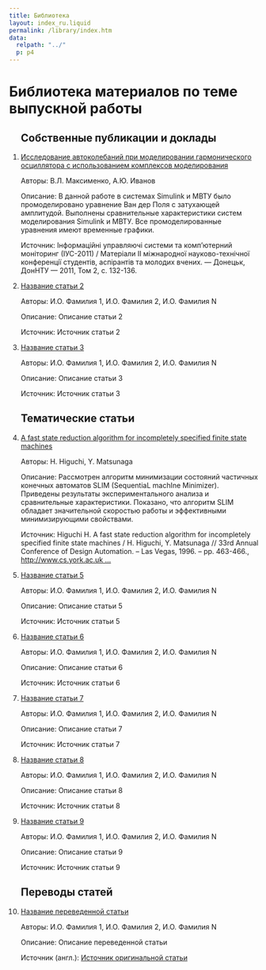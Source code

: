 ```yaml
---
title: Библиотека
layout: index_ru.liquid
permalink: /library/index.htm
data:
  relpath: "../"
  p: p4
---
```

# Библиотека материалов по теме выпускной работы

<ol>

<h2>Собственные публикации и доклады</h2>
<li class=lib>
<a href="article1.htm">Исследование автоколебаний при моделировании гармонического осциллятора с использованием комплексов моделирования</a>
<p><span class=cat>Авторы:</span> В.Л.&nbsp;Максименко, А.Ю.&nbsp;Иванов</p>
<p><span class=cat>Описание:</span> В данной работе в системах Simulink и МВТУ было промоделировано уравнение Ван дер Поля с затухающей амплитудой. Выполнены сравнительные характеристики систем моделирования Simulink и МВТУ. Все промоделированные уравнения имеют временные графики.</p> 
<p><span class=cat>Источник:</span> Інформаційні управляючі системи та комп’ютерний моніторинг (ІУС-2011) / Матерiали II мiжнародної науково-технiчної конференцiї студентiв, аспiрантiв та молодих вчених. — Донецьк, ДонНТУ — 2011, Том 2, с. 132-136.</p>
</li>
<li class=lib>
<a href="#">Название статьи 2</a>
<p><span class=cat>Авторы:</span> И.О.&nbsp;Фамилия 1, И.О.&nbsp;Фамилия 2, И.О.&nbsp;Фамилия N</p>
<p><span class=cat>Описание:</span> Описание статьи 2</p>
<p><span class=cat>Источник:</span> Источник статьи 2</p>
</li>
<li class=lib>
<a href="#">Название статьи 3</a>
<p><span class=cat>Авторы:</span> И.О.&nbsp;Фамилия 1, И.О.&nbsp;Фамилия 2, И.О.&nbsp;Фамилия N</p>
<p><span class=cat>Описание:</span> Описание статьи 3</p>
<p><span class=cat>Источник:</span> Источник статьи 3</p>
</li>
<h2>Тематические статьи</h2>
<li class=lib>
<a href="higuchi_matsunaga.pdf">A fast state reduction algorithm for incompletely specified finite state machines</a>
<p><span class=cat>Авторы: </span>H.&nbsp;Higuchi, Y.&nbsp;Matsunaga</p>
<p><span class=cat>Описание: </span> Рассмотрен алгоритм минимизации состояний частичных конечных автоматов SLIM (SequentiaL machIne Minimizer). Приведены результаты экспериментального анализа и сравнительные характеристики. Показано, что алгоритм SLIM обладает значительной скоростью работы и эффективными минимизирующими свойствами. </p>
<p><span class=cat>Источник: </span>Higuchi&nbsp;H. A fast state reduction algorithm for incompletely specified finite state machines / H. Higuchi, Y. Matsunaga // 33rd Annual Conference of Design Automation. – Las Vegas, 1996. – pp. 463-466., <a href="http://www.cs.york.ac.uk/rts/docs/SIGDA-Compendium-1994-2004/papers/1996/dac96/pdffiles/30_3.pdf">http://www.cs.york.ac.uk ...</a></p>
</li>
<li class=lib>
<a href="#">Название статьи 5</a>
<p><span class=cat>Авторы:</span> И.О.&nbsp;Фамилия 1, И.О.&nbsp;Фамилия 2, И.О.&nbsp;Фамилия N</p>
<p><span class=cat>Описание:</span> Описание статьи 5</p> 
<p><span class=cat>Источник:</span> Источник статьи 5</p>
</li>
<li class=lib>
<a href="#">Название статьи 6</a>
<p><span class=cat>Авторы:</span> И.О.&nbsp;Фамилия 1, И.О.&nbsp;Фамилия 2, И.О.&nbsp;Фамилия N</p>
<p><span class=cat>Описание:</span> Описание статьи 6</p>
<p><span class=cat>Источник:</span> Источник статьи 6</p>
</li>
<li class=lib>
<a href="#">Название статьи 7</a>
<p><span class=cat>Авторы:</span> И.О.&nbsp;Фамилия 1, И.О.&nbsp;Фамилия 2, И.О.&nbsp;Фамилия N</p>
<p><span class=cat>Описание:</span> Описание статьи 7</p>
<p><span class=cat>Источник:</span> Источник статьи 7</p>
</li>
<li class=lib>
<a href="#">Название статьи 8</a>
<p><span class=cat>Авторы:</span> И.О.&nbsp;Фамилия 1, И.О.&nbsp;Фамилия 2, И.О.&nbsp;Фамилия N</p>
<p><span class=cat>Описание:</span> Описание статьи 8</p>
<p><span class=cat>Источник:</span> Источник статьи 8</p>
</li>
<li class=lib>
<a href="#">Название статьи 9</a>
<p><span class=cat>Авторы:</span> И.О.&nbsp;Фамилия 1, И.О.&nbsp;Фамилия 2, И.О.&nbsp;Фамилия N</p>
<p><span class=cat>Описание:</span> Описание статьи 9</p> 
<p><span class=cat>Источник:</span> Источник статьи 9</p>
</li>
<h2>Переводы статей</h2>
<li class=lib>
<a href="#">Название переведенной статьи</a>
<p><span class=cat>Авторы:</span> И.О.&nbsp;Фамилия 1, И.О.&nbsp;Фамилия 2, И.О.&nbsp;Фамилия N</p>
<p><span class=cat>Описание:</span> Описание переведенной статьи</p> 
<p><span class=cat>Источник (англ.):</span> <a href="#">Источник оригинальной статьи</a> </p>
</li>

</ol>
